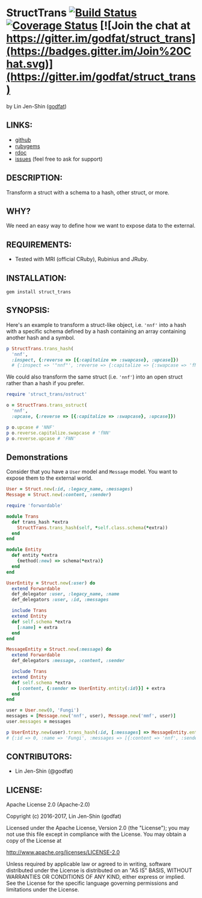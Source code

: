 # StructTrans [![Build Status](https://secure.travis-ci.org/godfat/struct_trans.png?branch=master)](http://travis-ci.org/godfat/struct_trans) [![Coverage Status](https://coveralls.io/repos/github/godfat/struct_trans/badge.png)](https://coveralls.io/github/godfat/struct_trans) [![Join the chat at https://gitter.im/godfat/struct_trans](https://badges.gitter.im/Join%20Chat.svg)](https://gitter.im/godfat/struct_trans)

by Lin Jen-Shin ([godfat](http://godfat.org))

## LINKS:

* [github](https://github.com/godfat/struct_trans)
* [rubygems](https://rubygems.org/gems/struct_trans)
* [rdoc](http://rdoc.info/github/godfat/struct_trans)
* [issues](https://github.com/godfat/struct_trans/issues) (feel free to ask for support)

## DESCRIPTION:

Transform a struct with a schema to a hash, other struct, or more.

## WHY?

We need an easy way to define how we want to expose data to the external.

## REQUIREMENTS:

* Tested with MRI (official CRuby), Rubinius and JRuby.

## INSTALLATION:

    gem install struct_trans

## SYNOPSIS:

Here's an example to transform a struct-like object, i.e. `'nnf'` into a hash
with a specific schema defined by a hash containing an array containing
another hash and a symbol.

``` ruby
p StructTrans.trans_hash(
  'nnf',
  :inspect, {:reverse => [{:capitalize => :swapcase}, :upcase]})
  # {:inspect => '"nnf"', :reverse => {:capitalize => {:swapcase => 'fNN'}, :upcase => 'FNN'}}
```

We could also transform the same struct (i.e. `'nnf'`) into an open struct
rather than a hash if you prefer.

``` ruby
require 'struct_trans/ostruct'

o = StructTrans.trans_ostruct(
  'nnf',
  :upcase, {:reverse => [{:capitalize => :swapcase}, :upcase]})

p o.upcase # 'NNF'
p o.reverse.capitalize.swapcase # 'fNN'
p o.reverse.upcase # 'FNN'
```

## Demonstrations

Consider that you have a `User` model and `Message` model.
You want to expose them to the external world.

``` ruby
User = Struct.new(:id, :legacy_name, :messages)
Message = Struct.new(:content, :sender)

require 'forwardable'

module Trans
  def trans_hash *extra
    StructTrans.trans_hash(self, *self.class.schema(*extra))
  end
end

module Entity
  def entity *extra
    {method(:new) => schema(*extra)}
  end
end

UserEntity = Struct.new(:user) do
  extend Forwardable
  def_delegator :user, :legacy_name, :name
  def_delegators :user, :id, :messages

  include Trans
  extend Entity
  def self.schema *extra
    [:name] + extra
  end
end

MessageEntity = Struct.new(:message) do
  extend Forwardable
  def_delegators :message, :content, :sender

  include Trans
  extend Entity
  def self.schema *extra
    [:content, {:sender => UserEntity.entity(:id)}] + extra
  end
end

user = User.new(0, 'Fungi')
messages = [Message.new('nnf', user), Message.new('mmf', user)]
user.messages = messages

p UserEntity.new(user).trans_hash(:id, [:messages] => MessageEntity.entity)
# {:id => 0, :name => 'Fungi', :messages => [{:content => 'nnf', :sender => {:id => 0, :name => 'Fungi'}}, {:content => 'mmf', :sender => {:id => 0, :name => 'Fungi'}}]}
```

## CONTRIBUTORS:

* Lin Jen-Shin (@godfat)

## LICENSE:

Apache License 2.0 (Apache-2.0)

Copyright (c) 2016-2017, Lin Jen-Shin (godfat)

Licensed under the Apache License, Version 2.0 (the "License");
you may not use this file except in compliance with the License.
You may obtain a copy of the License at

<http://www.apache.org/licenses/LICENSE-2.0>

Unless required by applicable law or agreed to in writing, software
distributed under the License is distributed on an "AS IS" BASIS,
WITHOUT WARRANTIES OR CONDITIONS OF ANY KIND, either express or implied.
See the License for the specific language governing permissions and
limitations under the License.
